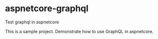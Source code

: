 # aspnetcore-graphql
Test graphql in aspnetcore

This is a sample project. Demonstrate how to use GraphQL in aspnetcore.
